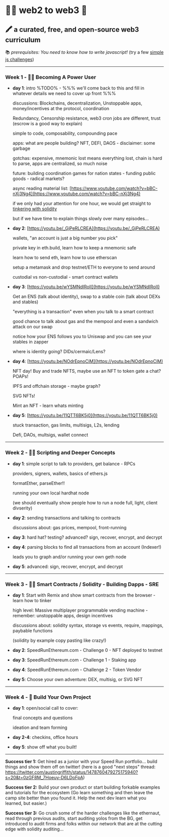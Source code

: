 # 👩‍💻 web2 to web3 🚀 

## 🖍 a curated, free, and open-source web3 curriculum

📚  *prerequisites: You need to know how to write javascript!* (try a few [simple js challenges](https://github.com/carletex/js-challenges))

---

### Week 1 - 👩‍🔬  Becoming A Power User

- **day 1**: intro %TODO% - %%% we'll come back to this and fill in whatever details we need to cover up front %%%

  discussions: Blockchains, decentralization, Unstoppable apps, money/incentives at the protocol, coordination
   
  Redundancy, Censorship resistance, web3 cron jobs are different, trust (escrow is a good way to explain)
  
  simple to code, composability, compounding pace
   
  apps: what are people building? NFT, DEFI, DAOS - disclaimer: some garbage
      
  gotchas: expensive, mnemonic lost means everything lost, chain is hard to parse, apps are centralized, so much noise

  future: building coordination games for nation states - funding public goods - radical markets?
  
  async reading material list:
  [https://www.youtube.com/watch?v=bBC-nXj3Ng4](https://www.youtube.com/watch?v=bBC-nXj3Ng4)
  
  if we only had your attention for one hour, we would get straight to [tinkering with solidity](https://www.youtube.com/watch?v=MlJPjJQZtC8)
  
  but if we have time to explain things slowly over many episodes...

- **day 2**: [https://youtu.be/_GjPeRLCREA](https://youtu.be/_GjPeRLCREA)

  wallets, "an account is just a big number you pick" 

  private key in eth.build, learn how to keep a mnemonic safe

  learn how to send eth, learn how to use etherscan 

  setup a metamask and drop testnet/ETH to everyone to send around
  
  custodial vs non-custodial - smart contract wallets 
   
- **day 3**: [https://youtu.be/wYSMNdIRoII](https://youtu.be/wYSMNdIRoII)

  Get an ENS (talk about identity), swap to a stable coin (talk about DEXs and stables)

  "everything is a transaction" even when you talk to a smart contract 

  good chance to talk about gas and the mempool and even a sandwich attack on our swap

  notice how your ENS follows you to Uniswap and you can see your stables in zapper 
   
  where is identity going? DIDs/cermaic/Lens?
  
   
- **day 4**: [https://youtu.be/NOdrEpnoCiM](https://youtu.be/NOdrEpnoCiM)

  NFT day! Buy and trade NFTS, maybe use an NFT to token gate a chat? POAPs!

  IPFS and offchain storage - maybe graph? 

  SVG NFTs!

  Mint an NFT - learn whats minting
   
- **day 5**: [https://youtu.be/11QTT6BK5j0](https://youtu.be/11QTT6BK5j0)

  stuck transaction, gas limits, multisigs, L2s, lending

  Defi, DAOs, multsigs, wallet connect
 
---

### Week 2 - 👩‍🚀  Scripting and Deeper Concepts

- **day 1**: simple script to talk to providers, get balance - RPCs

  providers, signers, wallets, basics of ethers.js

  formatEther, parseEther!!

  running your own local hardhat node
  
  (we should eventually show people how to run a node full, light, client divserity)
   
- **day 2**: sending transactions and talking to contracts 

   discussions about: gas prices, mempool, front-running
   
- **day 3**: hard hat? testing? advanced? sign, recover, encrypt, and decrypt

- **day 4**: parsing blocks to find all transactions from an account (Indexer!)

   leads you to graph and/or running your own geth node
   
- **day 5**: advanced: sign, recover, encrypt, and decrypt

---

### Week 3 - 🧙‍♀️  Smart Contracts / Solidity  - Building Dapps - SRE

- **day 1**: Start with Remix and show smart contracts from the browser - learn how to tinker

   high level: Massive multiplayer programmable vending machine - remember: unstoppable apps, design incentives 
   
   discussions about: solidity syntax, storage vs events, require, mappings, paybable functions 
   
   (solidity by example copy pasting like crazy!)
   
- **day 2**: SpeedRunEthereum.com - Challenge 0 - NFT deployed to testnet

- **day 3**: SpeedRunEthereum.com - Challenge 1 - Staking app 

- **day 4**: SpeedRunEthereum.com - Challenge 2 - Token Vendor

- **day 5**: Choose your own adventure: DEX, multisig, or SVG NFT

---

### Week 4 - 🚢  Build Your Own Project 

- **day 1**: open/social call to cover:

   final concepts and questions
   
   ideation and team forming
   
- **day 2-4**: checkins, office hours

- **day 5**: show off what you built!

---

**Success tier 1:** Get hired as a junior with your Speed Run portfolio... build things and show them off on twitter!  (here is a good "next steps" thread: https://twitter.com/austingriffith/status/1478760479275175940?s=20&t=0zGF8M_7Hoeuy-D6LDoFpA)

**Success tier 2:** Build your own product or start building forkable examples and tutorials for the ecosystem 
(Go learn something and then leave the camp site better than you found it. Help the next dev learn what you learned, but easier.) 

**Success tier 3:** Go crush some of the harder challenges like the ethernaut, read through previous audits, start auditing yolos from the BG, get introduced to audit firms and folks within our network that are at the cutting edge with solidity auditing...
